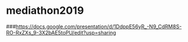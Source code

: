 # mediathon2019

###https://docs.google.com/presentation/d/1DdppE56yR_-N9_CdRM8S-RO-RxZXs_9-3X2bAE5toPU/edit?usp=sharing
